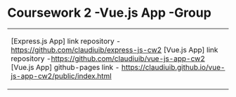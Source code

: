 
# Coursework 2 -Vue.js App -Group 
<table>
<tr>
<td>
  
  [Express.js App]  link repository -https://github.com/claudiuib/express-js-cw2
  [Vue.js App] link repository -https://github.com/claudiuib/vue-js-app-cw2
  [Vue.js App] github-pages link - https://claudiuib.github.io/vue-js-app-cw2/public/index.html
  
</td>
</tr>
</table>


